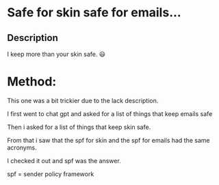 # Safe for skin safe for emails...

## Description

I keep more than your skin safe. 😃

# Method:

This one was a bit trickier due to the lack description.

I first went to chat gpt and asked for a list of things that keep emails safe

Then i asked for a list of things that keep skin safe.

From that i saw that the spf for skin and the spf for emails had the same acronyms.

I checked it out and spf was the answer.

spf = sender policy framework